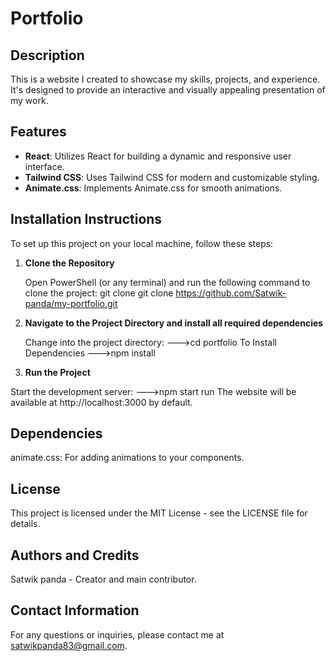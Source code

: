 # Portfolio

## Description

This is a website I created to showcase my skills, projects, and experience. It's designed to provide an interactive and visually appealing presentation of my work.

## Features

- **React**: Utilizes React for building a dynamic and responsive user interface.
- **Tailwind CSS**: Uses Tailwind CSS for modern and customizable styling.
- **Animate.css**: Implements Animate.css for smooth animations.

## Installation Instructions

To set up this project on your local machine, follow these steps:

1. **Clone the Repository**

   Open PowerShell (or any terminal) and run the following command to clone the project:
   git clone git clone https://github.com/Satwik-panda/my-portfolio.git
   
3. **Navigate to the Project Directory and install all required dependencies**

   Change into the project directory:
   --->cd portfolio
   To Install Dependencies
   --->npm install

4. **Run the Project**

  Start the development server:
  --->npm start run
  The website will be available at http://localhost:3000 by default.

## Dependencies
animate.css: For adding animations to your components.

## License
This project is licensed under the MIT License - see the LICENSE file for details.

## Authors and Credits
Satwik panda - Creator and main contributor.

## Contact Information
For any questions or inquiries, please contact me at satwikpanda83@gmail.com.

